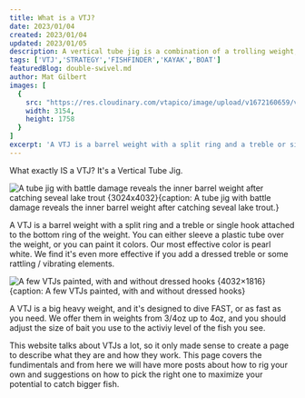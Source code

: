 ```yaml
---
title: What is a VTJ?
date: 2023/01/04
created: 2023/01/04
updated: 2023/01/05
description: A vertical tube jig is a combination of a trolling weight, split rings and a treble or single hook
tags: ['VTJ','STRATEGY','FISHFINDER','KAYAK','BOAT']
featuredBlog: double-swivel.md
author: Mat Gilbert
images: [
  {
    src: "https://res.cloudinary.com/vtapico/image/upload/v1672160659/verticaltubejig.com/vtj_fish/20220315_115428_y6m1wt.jpg",
    width: 3154,
    height: 1758
  }
]
excerpt: 'A VTJ is a barrel weight with a split ring and a treble or single hook attached to the bottom ring of the weight. You can either sleeve a plastic tube over the weight, or you can paint it colors.'
---
```


What exactly IS a VTJ? It's a Vertical Tube Jig.

![A tube jig with battle damage reveals the inner barrel weight after catching seveal lake trout {3024x4032}{caption: A tube jig with battle damage reveals the inner barrel weight after catching seveal lake trout.}](https://res.cloudinary.com/vtapico/image/upload/v1672160724/verticaltubejig.com/vtj_research/20220726_195442_01_fvxocw.jpg)

A VTJ is a barrel weight with a split ring and a treble or single hook attached to the bottom ring of the weight. You can either sleeve a plastic tube over the weight, or you can paint it colors. Our most effective color is pearl white. We find it's even more effective if you add a dressed treble or some rattling / vibrating elements.

![A few VTJs painted, with and without dressed hooks {4032×1816}{caption: A few VTJs painted, with and without dressed hooks}](https://res.cloudinary.com/vtapico/image/upload/v1679029338/verticaltubejig.com/vtj_research/20230123_233417_yureio.jpg)



A VTJ is a big heavy weight, and it's designed to dive FAST, or as fast as you need. We offer them in weights from 3/4oz up to 4oz, and you should adjust the size of bait you use to the activiy level of the fish you see.

This website talks about VTJs a lot, so it only made sense to create a page to describe what they are and how they work. This page covers the fundimentals and from here we will have more posts about how to rig your own and suggestions on how to pick the right one to maximize your potential to catch bigger fish.